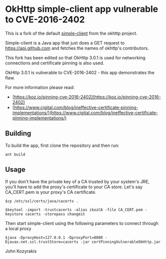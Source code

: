 # OkHttp simple-client app vulnerable to CVE-2016-2402

This is a fork of the default [simple-client](https://github.com/square/okhttp/blob/okhttp_31/samples/simple-client) from the okhttp project.

Simple-client is a Java app that just does a GET request to https://api.github.com and fetches the names of okhttp's contributors.

This fork has been edited so that OkHttp 3.0.1 is used for networking connections and certificate pinning is also used.

OkHttp 3.0.1 is vulnerable to CVE-2016-2402 - this app demonstrates the flaw.

For more information please read:

* [https://koz.io/pinning-cve-2016-2402](https://koz.io/pinning-cve-2016-2402)
* [https://www.cigital.com/blog/ineffective-certificate-pinning-implementations/](https://www.cigital.com/blog/ineffective-certificate-pinning-implementations/)


## Building

To build the app, first clone the repository and then run:

`ant build`

## Usage

If you don't have the private key of a CA trusted by your system's JRE, you'll have to add the proxy's certificate to your CA store.
Let's say CA_CERT.pem is your proxy's CA certificate.

`$cp /etc/ssl/certs/java/cacerts .`

`$keytool -import -trustcacerts -alias ikozCA -file CA_CERT.pem -keystore cacerts -storepass changeit`

Then start simple-client using the following parameters to connect through a local proxy

`$java -DproxyHost=127.0.0.1 -DproxyPort=8080 -Djavax.net.ssl.trustStore=cacerts -jar certPinningVulnerableOkHttp.jar`

John Kozyrakis